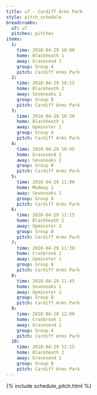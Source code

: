 ```yaml
---
title: u7 - Cardiff Arms Park
style: pitch_schedule
breadcrumbs:
  u7: u7
  pitches: pitches
items:
  1:
    time: 2018-04-29 10:00
    home: Blackheath 1
    away: Gravesend 1
    group: Group A
    pitch: Cardiff Arms Park
  2:
    time: 2018-04-29 10:15
    home: Blackheath 2
    away: Sevenoaks 2
    group: Group B
    pitch: Cardiff Arms Park
  3:
    time: 2018-04-29 10:30
    home: Blackheath 1
    away: Upminster 1
    group: Group A
    pitch: Cardiff Arms Park
  4:
    time: 2018-04-29 10:45
    home: Gravesend 2
    away: Sevenoaks 2
    group: Group B
    pitch: Cardiff Arms Park
  5:
    time: 2018-04-29 11:00
    home: Medway 1
    away: Sevenoaks 1
    group: Group A
    pitch: Cardiff Arms Park
  6:
    time: 2018-04-29 11:15
    home: Blackheath 2
    away: Upminster 2
    group: Group B
    pitch: Cardiff Arms Park
  7:
    time: 2018-04-29 11:30
    home: Cranbrook 1
    away: Upminster 1
    group: Group A
    pitch: Cardiff Arms Park
  8:
    time: 2018-04-29 11:45
    home: Sevenoaks 2
    away: Upminster 2
    group: Group B
    pitch: Cardiff Arms Park
  9:
    time: 2018-04-29 12:00
    home: Cranbrook 1
    away: Gravesend 1
    group: Group A
    pitch: Cardiff Arms Park
  10:
    time: 2018-04-29 12:15
    home: Blackheath 2
    away: Gravesend 2
    group: Group B
    pitch: Cardiff Arms Park
---
```


{% include schedule_pitch.html %}
